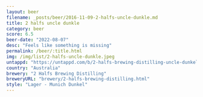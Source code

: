```yaml
---
layout: beer
filename: _posts/beer/2016-11-09-2-halfs-uncle-dunkle.md
title: 2 halfs uncle dunkle
category: beer
score: 6.5
beer-date: "2022-08-07"
desc: "Feels like something is missing"
permalink: /beer/:title.html
img: /img/list/2-halfs-uncle-dunkle.jpeg
untappd: "https://untappd.com/b/2-halfs-brewing-distilling-uncle-dunkel/4747987"
country: "Australia"
brewery: "2 Halfs Brewing Distilling"
breweryURL: "brewery/2-halfs-brewing-distilling.html"
style: "Lager - Munich Dunkel"
---
```

